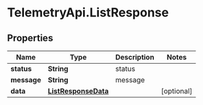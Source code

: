 # TelemetryApi.ListResponse

## Properties

Name | Type | Description | Notes
------------ | ------------- | ------------- | -------------
**status** | **String** | status | 
**message** | **String** | message | 
**data** | [**ListResponseData**](ListResponseData.md) |  | [optional] 


